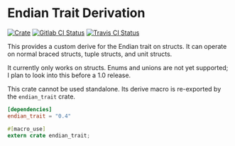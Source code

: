 # Endian Trait Derivation

[![Crate][crate_svg]][crate]
[![Gitlab CI Status][gitlab_svg]][gitlab]
[![Travis CI Status][travis_svg]][travis]

This provides a custom derive for the Endian trait on structs. It can operate on
normal braced structs, tuple structs, and unit structs.

It currently only works on structs. Enums and unions are not yet supported; I
plan to look into this before a 1.0 release.

This crate cannot be used standalone. Its derive macro is re-exported by the
`endian_trait` crate.

```toml
[dependencies]
endian_trait = "0.4"
```

```rust
#[macro_use]
extern crate endian_trait;
```

[crate]: https://crates.io/crates/endian_trait_derive
[crate_svg]: https://img.shields.io/crates/v/endian_trait_derive.svg
[gitlab]: https://gitlab.com/myrrlyn/endian_trait
[gitlab_svg]: https://gitlab.com/myrrlyn/endian_trait/badges/master/build.svg
[travis]: https://travis-ci.org/myrrlyn/endian_trait
[travis_svg]: https://travis-ci.org/myrrlyn/endian_trait.svg?branch=master

